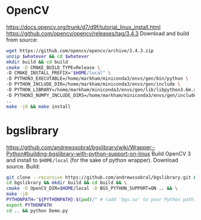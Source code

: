 # OpenCV
https://docs.opencv.org/trunk/d7/d9f/tutorial_linux_install.html
https://github.com/opencv/opencv/releases/tag/3.4.3
Download and build from source:
```bash
wget https://github.com/opencv/opencv/archive/3.4.3.zip
unzip $whatever && cd $whatever
mkdir build && cd build
cmake -D CMAKE_BUILD_TYPE=Release \
-D CMAKE_INSTALL_PREFIX="$HOME/local" \
-D PYTHON3_EXECUTABLE=/home/markham/miniconda3/envs/gen/bin/python \
-D PYTHON_INCLUDE_DIR=/home/markham/miniconda3/envs/gen/include \
-D PYTHON_LIBRARY=/home/markham/miniconda3/envs/gen/lib/libpython3.6m.so \
-D PYTHON3_NUMPY_INCLUDE_DIRS=/home/markham/miniconda3/envs/gen/include/boost/python/numpy \
..
make -j8 && make install
```

# bgslibrary
https://github.com/andrewssobral/bgslibrary/wiki/Wrapper:-Python#building-bgslibrary-with-python-support-on-linux
Build OpenCV 3 and install to `$HOME/local` (for the sake of python wrapper). Download source. Build:
```bash
git clone --recursive https://github.com/andrewssobral/bgslibrary.git && \
cd bgslibrary && mkdir build && cd build && \
cmake -D OpenCV_DIR=$HOME/local -D BGS_PYTHON_SUPPORT=ON .. && \
make -j8
PYTHONPATH="${PYTHONPATH}:$(pwd)/" # (add 'bgs.so' to your Python path)
export PYTHONPATH
cd .. && python Demo.py
```
<!--stackedit_data:
eyJoaXN0b3J5IjpbMTc0OTEwNDk1NCwxNDQ0MTM1MzE1LC0xND
E2NzU0ODYxLC00NzA0OTg2MjEsLTE3MjUxNDI3OTJdfQ==
-->